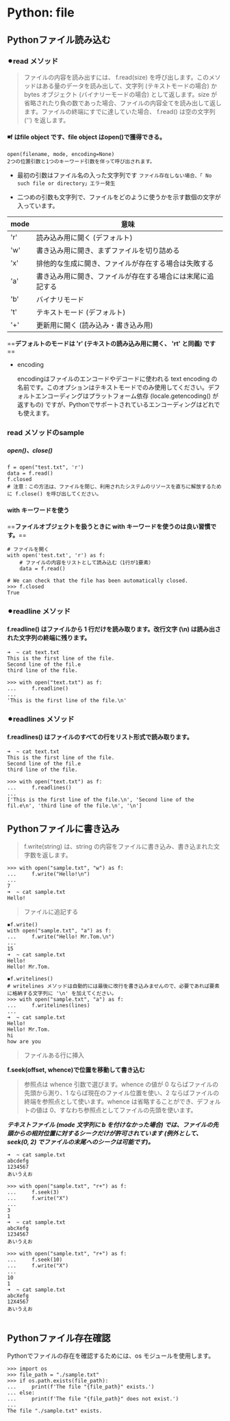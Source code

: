 # Python: file

## Pythonファイル読み込む

### ⚫︎read メソッド
>ファイルの内容を読み出すには、 f.read(size) を呼び出します。このメソッドはある量のデータを読み出して、文字列 (テキストモードの場合) か bytes オブジェクト (バイナリーモードの場合) として返します。size が省略されたり負の数であった場合、ファイルの内容全てを読み出して返します。ファイルの終端にすでに達していた場合、 f.read() は空の文字列 ('') を返します。

#### ◾️f はfile object です、file object はopen()で獲得できる。

```
open(filename, mode, encoding=None)
2つの位置引数と1つのキーワード引数を伴って呼び出されます。
```
* 最初の引数はファイル名の入った文字列です
`ファイル存在しない場合、「 No such file or directory」エラー発生`

* 二つめの引数も文字列で、ファイルをどのように使うかを示す数個の文字が入っています。

mode | 意味 
-------- | --------|
'r' | 読み込み用に開く (デフォルト) |
'w' | 書き込み用に開き、まずファイルを切り詰める |
'x' | 排他的な生成に開き、ファイルが存在する場合は失敗する |
'a' | 書き込み用に開き、ファイルが存在する場合には末尾に追記する |
'b' | バイナリモード |
't' | テキストモード (デフォルト) |
'+' | 更新用に開く (読み込み・書き込み用) |

==**デフォルトのモードは 'r' (テキストの読み込み用に開く、 'rt' と同義) です**==

* encoding 

	encodingはファイルのエンコードやデコードに使われる text encoding の名前です。このオプションはテキストモードでのみ使用してください。デフォルトエンコーディングはプラットフォーム依存 (locale.getencoding() が返すもの) ですが、Pythonでサポートされているエンコーディングはどれでも使えます。
	
### read メソッドのsample
##### open()、close()
```
f = open("test.txt", 'r')
data = f.read()
f.closed
# 注意：この方法は、ファイルを閉じ、利用されたシステムのリソースを直ちに解放するために f.close() を呼び出してください。
```

#### with キーワードを使う
==**ファイルオブジェクトを扱うときに with キーワードを使うのは良い習慣です。**==

```
# ファイルを開く
with open('test.txt', 'r') as f:
    # ファイルの内容をリストとして読み込む（1行が1要素）
    data = f.read()

# We can check that the file has been automatically closed.
>>> f.closed
True
```

### ⚫︎readline メソッド
#### f.readline() はファイルから 1 行だけを読み取ります。改行文字 (\n) は読み出された文字列の終端に残ります。
```
➜  ~ cat text.txt 
This is the first line of the file.
Second line of the fil.e
third line of the file.

>>> with open("text.txt") as f:
...     f.readline()
... 
'This is the first line of the file.\n'
```

### ⚫︎readlines メソッド
#### f.readlines() はファイルのすべての行をリスト形式で読み取ります。

```
➜  ~ cat text.txt 
This is the first line of the file.
Second line of the fil.e
third line of the file.

>>> with open("text.txt") as f:
...     f.readlines()
... 
['This is the first line of the file.\n', 'Second line of the fil.e\n', 'third line of the file.\n', '\n']
```

## Pythonファイルに書き込み
>f.write(string) は、string の内容をファイルに書き込み、書き込まれた文字数を返します。

```
>>> with open("sample.txt", "w") as f:
...     f.write("Hello!\n")
... 
7
➜  ~ cat sample.txt 
Hello!
```

>ファイルに追記する

```
◾️f.write()
with open("sample.txt", "a") as f:
...     f.write("Hello! Mr.Tom.\n")
... 
15
➜  ~ cat sample.txt
Hello!
Hello! Mr.Tom.

◾️f.writelines()
# writelines メソッドは自動的には最後に改行を書き込みませんので、必要であれば要素に格納する文字列に '\n' を加えてください。
>>> with open("sample.txt", "a") as f:
...     f.writelines(lines)
... 
➜  ~ cat sample.txt
Hello!
Hello! Mr.Tom.
hi
how are you
```

>ファイルある行に挿入

**f.seek(offset, whence)で位置を移動して書き込む**

>参照点は whence 引数で選びます。whence の値が 0 ならばファイルの 先頭から測り、1 ならば現在のファイル位置を使い、2 ならばファイルの終端を参照点として使います。whence は省略することができ、デフォルトの値は 0、すなわち参照点としてファイルの先頭を使います。

***テキストファイル (mode 文字列に b を付けなかった場合) では、ファイルの先頭からの相対位置に対するシークだけが許可されています (例外として、seek(0, 2) でファイルの末尾へのシークは可能です)。***

```
➜  ~ cat sample.txt 
abcdefg
1234567
あいうえお

>>> with open("sample.txt", "r+") as f:
...     f.seek(3)
...     f.write("X")
... 
3
1
➜  ~ cat sample.txt
abcXefg
1234567
あいうえお

>>> with open("sample.txt", "r+") as f:
...     f.seek(10)
...     f.write("X")
... 
10
1
➜  ~ cat sample.txt
abcXefg
12X4567
あいうえお


```


## Pythonファイル存在確認
Pythonでファイルの存在を確認するためには、os モジュールを使用します。

```
>>> import os
>>> file_path = "./sample.txt"
>>> if os.path.exists(file_path):
...     print(f'The file "{file_path}" exists.')
... else:
...     print(f'The file "{file_path}" does not exist.')
... 
The file "./sample.txt" exists.
```


